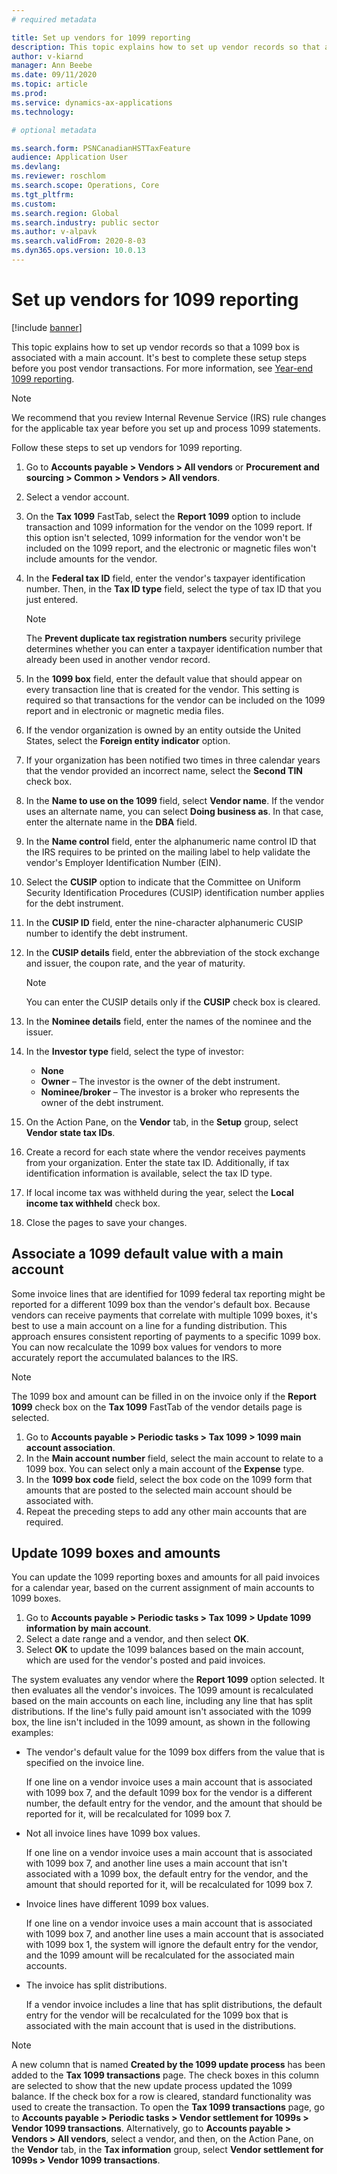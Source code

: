 ```yaml
---
# required metadata

title: Set up vendors for 1099 reporting
description: This topic explains how to set up vendor records so that a 1099 box is associated with a main account. 
author: v-kiarnd
manager: Ann Beebe
ms.date: 09/11/2020
ms.topic: article
ms.prod: 
ms.service: dynamics-ax-applications
ms.technology: 

# optional metadata

ms.search.form: PSNCanadianHSTTaxFeature
audience: Application User
ms.devlang: 
ms.reviewer: roschlom
ms.search.scope: Operations, Core 
ms.tgt_pltfrm: 
ms.custom: 
ms.search.region: Global
ms.search.industry: public sector
ms.author: v-alpavk
ms.search.validFrom: 2020-8-03
ms.dyn365.ops.version: 10.0.13
---
```


# Set up vendors for 1099 reporting

[!include [banner](../includes/banner.md)]

This topic explains how to set up vendor records so that a 1099 box is associated with a main account. It's best to complete these setup steps before you post vendor transactions. For more information, see [Year-end 1099 reporting](noam-usa-year-end-1099-reporting.md).

> [!NOTE]
> We recommend that you review Internal Revenue Service (IRS) rule changes for the applicable tax year before you set up and process 1099 statements.

Follow these steps to set up vendors for 1099 reporting.

1. Go to **Accounts payable \> Vendors \> All vendors** or **Procurement and sourcing \> Common \> Vendors \> All vendors**.
2. Select a vendor account.
3. On the **Tax 1099** FastTab, select the **Report 1099** option to include transaction and 1099 information for the vendor on the 1099 report. If this option isn't selected, 1099 information for the vendor won't be included on the 1099 report, and the electronic or magnetic files won't include amounts for the vendor.
4. In the **Federal tax ID** field, enter the vendor's taxpayer identification number. Then, in the **Tax ID type** field, select the type of tax ID that you just entered.

    > [!NOTE]
    > The **Prevent duplicate tax registration numbers** security privilege determines whether you can enter a taxpayer identification number that already been used in another vendor record.

5. In the **1099 box** field, enter the default value that should appear on every transaction line that is created for the vendor. This setting is required so that transactions for the vendor can be included on the 1099 report and in electronic or magnetic media files.
6. If the vendor organization is owned by an entity outside the United States, select the **Foreign entity indicator** option.
7. If your organization has been notified two times in three calendar years that the vendor provided an incorrect name, select the **Second TIN** check box.
8. In the **Name to use on the 1099** field, select **Vendor name**. If the vendor uses an alternate name, you can select **Doing business as**. In that case, enter the alternate name in the **DBA** field.
9. In the **Name control** field, enter the alphanumeric name control ID that the IRS requires to be printed on the mailing label to help validate the vendor's Employer Identification Number (EIN).
10. Select the **CUSIP** option to indicate that the Committee on Uniform Security Identification Procedures (CUSIP) identification number applies for the debt instrument.
11. In the **CUSIP ID** field, enter the nine-character alphanumeric CUSIP number to identify the debt instrument.
12. In the **CUSIP details** field, enter the abbreviation of the stock exchange and issuer, the coupon rate, and the year of maturity.

    > [!NOTE]
    > You can enter the CUSIP details only if the **CUSIP** check box is cleared.

13. In the **Nominee details** field, enter the names of the nominee and the issuer.
14. In the **Investor type** field, select the type of investor:

    - **None**
    - **Owner** – The investor is the owner of the debt instrument.
    - **Nominee/broker** – The investor is a broker who represents the owner of the debt instrument.

15. On the Action Pane, on the **Vendor** tab, in the **Setup** group, select **Vendor state tax IDs**.
16. Create a record for each state where the vendor receives payments from your organization. Enter the state tax ID. Additionally, if tax identification information is available, select the tax ID type.
17. If local income tax was withheld during the year, select the **Local income tax withheld** check box.
18. Close the pages to save your changes.

## Associate a 1099 default value with a main account

Some invoice lines that are identified for 1099 federal tax reporting might be reported for a different 1099 box than the vendor's default box. Because vendors can receive payments that correlate with multiple 1099 boxes, it's best to use a main account on a line for a funding distribution. This approach ensures consistent reporting of payments to a specific 1099 box. You can now recalculate the 1099 box values for vendors to more accurately report the accumulated balances to the IRS.

> [!NOTE]
> The 1099 box and amount can be filled in on the invoice only if the **Report 1099** check box on the **Tax 1099** FastTab of the vendor details page is selected.

1. Go to **Accounts payable \> Periodic tasks \> Tax 1099 \> 1099 main account association**.
2. In the **Main account number** field, select the main account to relate to a 1099 box. You can select only a main account of the **Expense** type.
3. In the **1099 box code** field, select the box code on the 1099 form that amounts that are posted to the selected main account should be associated with.
4. Repeat the preceding steps to add any other main accounts that are required.

## Update 1099 boxes and amounts

You can update the 1099 reporting boxes and amounts for all paid invoices for a calendar year, based on the current assignment of main accounts to 1099 boxes.

1. Go to **Accounts payable \> Periodic tasks \> Tax 1099 \> Update 1099 information by main account**.
2. Select a date range and a vendor, and then select **OK**.
3. Select **OK** to update the 1099 balances based on the main account, which are used for the vendor's posted and paid invoices.

The system evaluates any vendor where the **Report 1099** option selected. It then evaluates all the vendor's invoices. The 1099 amount is recalculated based on the main accounts on each line, including any line that has split distributions. If the line's fully paid amount isn't associated with the 1099 box, the line isn't included in the 1099 amount, as shown in the following examples:

- The vendor's default value for the 1099 box differs from the value that is specified on the invoice line.

    If one line on a vendor invoice uses a main account that is associated with 1099 box 7, and the default 1099 box for the vendor is a different number, the default entry for the vendor, and the amount that should be reported for it, will be recalculated for 1099 box 7.

- Not all invoice lines have 1099 box values.

   If one line on a vendor invoice uses a main account that is associated with 1099 box 7, and another line uses a main account that isn't associated with a 1099 box, the default entry for the vendor, and the amount that should reported for it, will be recalculated for 1099 box 7.

- Invoice lines have different 1099 box values.

     If one line on a vendor invoice uses a main account that is associated with 1099 box 7, and another line uses a main account that is associated with 1099 box 1, the system will ignore the default entry for the vendor, and the 1099 amount will be recalculated for the associated main accounts.

- The invoice has split distributions.

    If a vendor invoice includes a line that has split distributions, the default entry for the vendor will be recalculated for the 1099 box that is associated with the main account that is used in the distributions.

> [!NOTE]
> A new column that is named **Created by the 1099 update process** has been added to the **Tax 1099 transactions** page. The check boxes in this column are selected to show that the new update process updated the 1099 balance. If the check box for a row is cleared, standard functionality was used to create the transaction. To open the **Tax 1099 transactions** page, go to **Accounts payable \> Periodic tasks \> Vendor settlement for 1099s \> Vendor 1099 transactions**. Alternatively, go to **Accounts payable \> Vendors \> All vendors**, select a vendor, and then, on the Action Pane, on the **Vendor** tab, in the **Tax information** group, select **Vendor settlement for 1099s \> Vendor 1099 transactions**.
